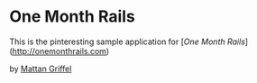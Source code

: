 # One Month Rails

This is the pinteresting sample application for 
[*One Month Rails*] (http://onemonthrails.com)

by [Mattan Griffel](http://mattangriffel.com)


